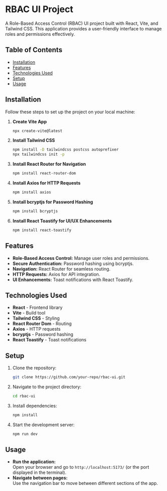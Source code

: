 # RBAC UI Project  

A Role-Based Access Control (RBAC) UI project built with React, Vite, and Tailwind CSS. This application provides a user-friendly interface to manage roles and permissions effectively.

## Table of Contents

- [Installation](#installation)
- [Features](#features)
- [Technologies Used](#technologies-used)
- [Setup](#setup)
- [Usage](#usage)

## Installation  

Follow these steps to set up the project on your local machine:

1. **Create Vite App**  
    ```bash  
    npx create-vite@latest  
    ```

2. **Install Tailwind CSS**  
    ```bash  
    npm install -D tailwindcss postcss autoprefixer  
    npx tailwindcss init -p  
    ```

3. **Install React Router for Navigation**  
    ```bash  
    npm install react-router-dom  
    ```

4. **Install Axios for HTTP Requests**  
    ```bash  
    npm install axios  
    ```

5. **Install bcryptjs for Password Hashing**  
    ```bash  
    npm install bcryptjs  
    ```

6. **Install React Toastify for UI/UX Enhancements**  
    ```bash  
    npm install react-toastify  
    ```

## Features  

- **Role-Based Access Control:** Manage user roles and permissions.  
- **Secure Authentication:** Password hashing using bcryptjs.  
- **Navigation:** React Router for seamless routing.  
- **HTTP Requests:** Axios for API integration.  
- **UI Enhancements:** Toast notifications with React Toastify.  

## Technologies Used  

- **React** - Frontend library  
- **Vite** - Build tool  
- **Tailwind CSS** - Styling  
- **React Router Dom** - Routing  
- **Axios** - HTTP requests  
- **bcryptjs** - Password hashing  
- **React Toastify** - Toast notifications  

## Setup  

1. Clone the repository:  
    ```bash  
    git clone https://github.com/your-repo/rbac-ui.git  
    ```  

2. Navigate to the project directory:  
    ```bash  
    cd rbac-ui  
    ```  

3. Install dependencies:  
    ```bash  
    npm install  
    ```  

4. Start the development server:  
    ```bash  
    npm run dev  
    ```  

## Usage  

- **Run the application:**  
  Open your browser and go to `http://localhost:5173/` (or the port displayed in the terminal).  
- **Navigate between pages:**  
  Use the navigation bar to move between different sections of the app.  
